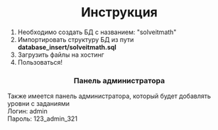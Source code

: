 <h1 align="center">Инструкция</h1>

1. Необходимо создать БД с названием: "solveitmath"
2. Импортировать структуру БД из пути <b>database_insert/solveitmath.sql</b>
3. Загрузить файлы на хостинг
4. Пользоваться!

<h3 align="center">Панель администратора</h3>
Также имеется панель администратора, который будет добавлять уровни с заданиями<br>
Логин: admin<br>
Пароль: 123_admin_321
